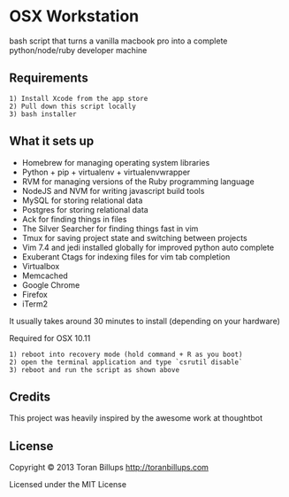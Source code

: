 OSX Workstation
======

bash script that turns a vanilla macbook pro into a complete python/node/ruby developer machine

Requirements
------------

    1) Install Xcode from the app store
    2) Pull down this script locally
    3) bash installer


What it sets up
---------------

* Homebrew for managing operating system libraries
* Python + pip + virtualenv + virtualenvwrapper
* RVM for managing versions of the Ruby programming language
* NodeJS and NVM for writing javascript build tools
* MySQL for storing relational data
* Postgres for storing relational data
* Ack for finding things in files
* The Silver Searcher for finding things fast in vim
* Tmux for saving project state and switching between projects
* Vim 7.4 and jedi installed globally for improved python auto complete
* Exuberant Ctags for indexing files for vim tab completion
* Virtualbox
* Memcached
* Google Chrome
* Firefox
* iTerm2

It usually takes around 30 minutes to install (depending on your hardware)

Required for OSX 10.11

    1) reboot into recovery mode (hold command + R as you boot)
    2) open the terminal application and type `csrutil disable`
    3) reboot and run the script as shown above
    
Credits
-------

This project was heavily inspired by the awesome work at thoughtbot

License
-------

Copyright © 2013 Toran Billups http://toranbillups.com

Licensed under the MIT License
